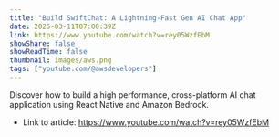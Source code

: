 ```yaml
---
title: "Build SwiftChat: A Lightning-Fast Gen AI Chat App"
date: 2025-03-11T07:00:39Z
link: https://www.youtube.com/watch?v=rey05WzfEbM
showShare: false
showReadTime: false
thumbnail: images/aws.png
tags: ["youtube.com/@awsdevelopers"]
---
```

Discover how to build a high performance, cross-platform AI chat application using React Native and Amazon Bedrock.

- Link to article: https://www.youtube.com/watch?v=rey05WzfEbM